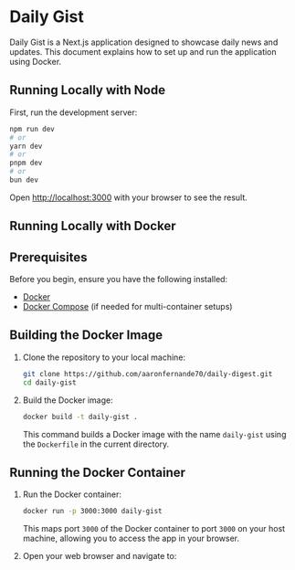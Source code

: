 # Daily Gist

Daily Gist is a Next.js application designed to showcase daily news and updates. This document explains how to set up and run the application using Docker.



## Running Locally with Node

First, run the development server:

```bash
npm run dev
# or
yarn dev
# or
pnpm dev
# or
bun dev
```

Open [http://localhost:3000](http://localhost:3000) with your browser to see the result.

## Running Locally with Docker

## Prerequisites

Before you begin, ensure you have the following installed:

- [Docker](https://www.docker.com/get-started)
- [Docker Compose](https://docs.docker.com/compose/install/) (if needed for multi-container setups)

## Building the Docker Image

1. Clone the repository to your local machine:

   ```bash
   git clone https://github.com/aaronfernande70/daily-digest.git
   cd daily-gist
   ```

2. Build the Docker image:

   ```bash
   docker build -t daily-gist .
   ```

   This command builds a Docker image with the name `daily-gist` using the `Dockerfile` in the current directory.

## Running the Docker Container

1. Run the Docker container:

   ```bash
   docker run -p 3000:3000 daily-gist
   ```

   This maps port `3000` of the Docker container to port `3000` on your host machine, allowing you to access the app in your browser.

2. Open your web browser and navigate to:
